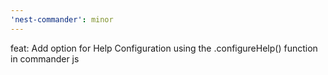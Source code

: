 ```yaml
---
'nest-commander': minor
---
```


feat: Add option for Help Configuration using the .configureHelp() function in
commander js
